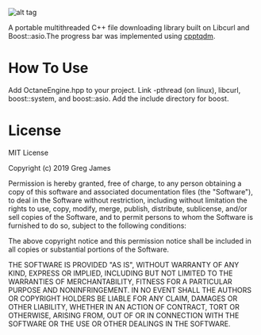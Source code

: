 ![alt tag](https://i.imgur.com/rVk2skJ.png)

A portable multithreaded C++ file downloading library built on Libcurl and Boost::asio.The progress bar was implemented using [cpptqdm](https://github.com/aminnj/cpptqdm). 

# How To Use
Add OctaneEngine.hpp to your project. Link -pthread (on linux), libcurl, boost::system, and boost::asio. Add the include directory for boost.

# License
MIT License

Copyright (c) 2019 Greg James

Permission is hereby granted, free of charge, to any person obtaining a copy
of this software and associated documentation files (the "Software"), to deal
in the Software without restriction, including without limitation the rights
to use, copy, modify, merge, publish, distribute, sublicense, and/or sell
copies of the Software, and to permit persons to whom the Software is
furnished to do so, subject to the following conditions:

The above copyright notice and this permission notice shall be included in all
copies or substantial portions of the Software.

THE SOFTWARE IS PROVIDED "AS IS", WITHOUT WARRANTY OF ANY KIND, EXPRESS OR
IMPLIED, INCLUDING BUT NOT LIMITED TO THE WARRANTIES OF MERCHANTABILITY,
FITNESS FOR A PARTICULAR PURPOSE AND NONINFRINGEMENT. IN NO EVENT SHALL THE
AUTHORS OR COPYRIGHT HOLDERS BE LIABLE FOR ANY CLAIM, DAMAGES OR OTHER
LIABILITY, WHETHER IN AN ACTION OF CONTRACT, TORT OR OTHERWISE, ARISING FROM,
OUT OF OR IN CONNECTION WITH THE SOFTWARE OR THE USE OR OTHER DEALINGS IN THE
SOFTWARE.
